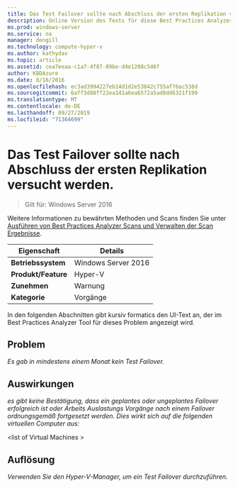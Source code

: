 ```yaml
---
title: Das Test Failover sollte nach Abschluss der ersten Replikation versucht werden.
description: Online Version des Texts für diese Best Practices Analyzer Regel.
ms.prod: windows-server
ms.service: na
manager: dongill
ms.technology: compute-hyper-v
ms.author: kathydav
ms.topic: article
ms.assetid: cea7eeaa-c1a7-4f87-89be-d4e1208c546f
author: KBDAzure
ms.date: 8/16/2016
ms.openlocfilehash: ec3ad3994227eb14d1d2e53842c755af76ac538d
ms.sourcegitcommit: 6aff3d88ff22ea141a6ea6572a5ad8dd6321f199
ms.translationtype: MT
ms.contentlocale: de-DE
ms.lasthandoff: 09/27/2019
ms.locfileid: "71364699"
---
```

# <a name="test-failover-should-be-attempted-after-initial-replication-is-complete"></a>Das Test Failover sollte nach Abschluss der ersten Replikation versucht werden.

>Gilt für: Windows Server 2016

Weitere Informationen zu bewährten Methoden und Scans finden Sie unter [Ausführen von Best Practices Analyzer Scans und Verwalten der Scan Ergebnisse](https://go.microsoft.com/fwlink/p/?LinkID=223177).  
  
|Eigenschaft|Details|  
|-|-|  
|**Betriebssystem**|Windows Server 2016|  
|**Produkt/Feature**|Hyper-V|  
|**Zunehmen**|Warnung|  
|**Kategorie**|Vorgänge|  
  
In den folgenden Abschnitten gibt kursiv formatics den UI-Text an, der im Best Practices Analyzer Tool für dieses Problem angezeigt wird.  
  
## <a name="problem"></a>Problem  
*Es gab in mindestens einem Monat kein Test Failover.*  
  
## <a name="impact"></a>Auswirkungen  
*es gibt keine Bestätigung, dass ein geplantes oder ungeplantes Failover erfolgreich ist oder Arbeits Auslastungs Vorgänge nach einem Failover ordnungsgemäß fortgesetzt werden. Dies wirkt sich auf die folgenden virtuellen Computer aus:*  
  
\<list of Virtual Machines >  
  
## <a name="resolution"></a>Auflösung  
*Verwenden Sie den Hyper-V-Manager, um ein Test Failover durchzuführen.*  
  


